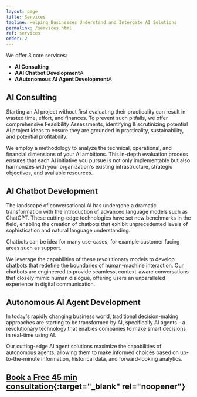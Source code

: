 ```yaml
---
layout: page
title: Services
tagline: Helping Businesses Understand and Intergate AI Solutions
permalink: /services.html
ref: services
order: 2
---
```


We offer 3 core services:

- **AI Consulting**
- **AAI Chatbot Development**A
- **AAutonomous AI Agent Development**A

## AI Consulting

Starting an AI project without first evaluating their practicality can result in wasted time, effort, and finances. To prevent such pitfalls, we offer comprehensive Feasibility Assessments, identifying & scrutinizing potential AI project ideas to ensure they are grounded in practicality, sustainability, and potential profitability.

We employ a methodology to analyze the technical, operational, and financial dimensions of your AI ambitions. This in-depth evaluation process ensures that each AI initiative you pursue is not only implementable but also harmonizes with your organization's existing infrastructure, strategic objectives, and available resources.

## AI Chatbot Development

The landscape of conversational AI has undergone a dramatic transformation with the introduction of advanced language models such as ChatGPT. These cutting-edge technologies have set new benchmarks in the field, enabling the creation of chatbots that exhibit unprecedented levels of sophistication and natural language understanding.

Chatbots can be idea for many use-cases, for example customer facing areas such as support.

We leverage the capabilities of these revolutionary models to develop chatbots that redefine the boundaries of human-machine interaction. Our chatbots are engineered to provide seamless, context-aware conversations that closely mimic human dialogue, offering users an unparalleled experience in digital communication.

## Autonomous AI Agent Development

In today's rapidly changing business world, traditional decision-making approaches are starting to be transformed by AI, specifically AI agents - a revolutionary technology that enables companies to make smart decisions in real-time using AI. 

Our cutting-edge AI agent solutions maximize the capabilities of autonomous agents, allowing them to make informed choices based on up-to-the-minute information, historical data, and forward-looking analytics. 

## [Book a Free 45 min consultation](https://calendly.com/the-futurai/free-initial-ai-consultation){:target="_blank" rel="noopener"}
